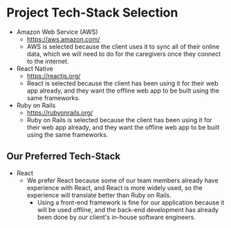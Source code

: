 # Project Tech-Stack Selection
- Amazon Web Service (AWS)
    - https://aws.amazon.com/
    - AWS is selected because the client uses it to sync all of their online data, which we will need to do for the caregivers once they connect to the internet.
- React Native
    - https://reactjs.org/
    - React is selected because the client has been using it for their web app already, and they want the offline web app to be built using the same frameworks.
- Ruby on Rails
    - https://rubyonrails.org/
    - Ruby on Rails is selected because the client has been using it for their web app already, and they want the offline web app to be built using the same frameworks.
## Our Preferred Tech-Stack
- React
    - We prefer React because some of our team members already have experience with React, and React is more widely used, so the experience will translate better than Ruby on Rails.
        - Using a front-end framework is fine for our application because it will be used offline, and the back-end development has already been done by our client's in-house software engineers.
